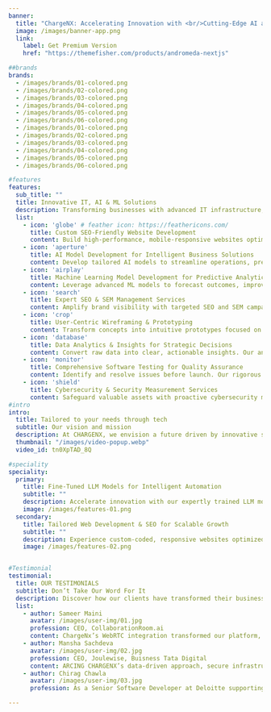 ```yaml
---
banner:
  title: "ChargeNX: Accelerating Innovation with <br/>Cutting-Edge AI and IT Solution"
  image: /images/banner-app.png
  link:
    label: Get Premium Version
    href: "https://themefisher.com/products/andromeda-nextjs"

##brands
brands:
  - /images/brands/01-colored.png
  - /images/brands/02-colored.png
  - /images/brands/03-colored.png
  - /images/brands/04-colored.png
  - /images/brands/05-colored.png
  - /images/brands/06-colored.png
  - /images/brands/01-colored.png
  - /images/brands/02-colored.png
  - /images/brands/03-colored.png
  - /images/brands/04-colored.png
  - /images/brands/05-colored.png
  - /images/brands/06-colored.png

#features
features:
  sub_title: ""
  title: Innovative IT, AI & ML Solutions
  description: Transforming businesses with advanced IT infrastructure, AI-driven insights, <br/> and ML-powered automation for smarter, faster, and scalable solutions.
  list:
    - icon: 'globe' # feather icon: https://feathericons.com/
      title: Custom SEO-Friendly Website Development
      content: Build high-performance, mobile-responsive websites optimized for search. Our SEO-driven approach enhances user experience, boosts rankings, and drives measurable online growth.
    - icon: 'aperture'
      title: AI Model Development for Intelligent Business Solutions
      content: Develop tailored AI models to streamline operations, predict trends, and automate decisions. Our data-driven solutions foster innovation, reduce costs, and accelerate digital transformation.
    - icon: 'airplay'
      title: Machine Learning Model Development for Predictive Analytics
      content: Leverage advanced ML models to forecast outcomes, improve personalization, and refine strategies. We turn your data into actionable insights that fuel sustainable growth.
    - icon: 'search'
      title: Expert SEO & SEM Management Services
      content: Amplify brand visibility with targeted SEO and SEM campaigns. Our strategies attract qualified leads, boost rankings, and deliver meaningful ROI in competitive digital markets.
    - icon: 'crop'
      title: User-Centric Wireframing & Prototyping
      content: Transform concepts into intuitive prototypes focused on user experience. We streamline the design process, reduce development costs, and ensure seamless digital interactions.
    - icon: 'database'
      title: Data Analytics & Insights for Strategic Decisions
      content: Convert raw data into clear, actionable insights. Our analytics solutions guide evidence-based decisions, improve performance, and drive long-term success.
    - icon: 'monitor'
      title: Comprehensive Software Testing for Quality Assurance
      content: Identify and resolve issues before launch. Our rigorous testing ensures reliable performance, stable releases, and exceptional user satisfaction to protect your brand reputation.
    - icon: 'shield'
      title: Cybersecurity & Security Measurement Services
      content: Safeguard valuable assets with proactive cybersecurity measures. We detect vulnerabilities, implement robust defenses, and ensure compliance to secure your digital environment.
#intro
intro:
  title: Tailored to your needs through tech
  subtitle: Our vision and mission
  description: At CHARGENX, we envision a future driven by innovative software solutions,<br/> AI, and ML technologies. Our mission empowers businesses with secure tools that foster growth and efficiency..
  thumbnail: "/images/video-popup.webp"
  video_id: tn0XpTAD_8Q

#speciality
speciality:
  primary:
    title: Fine-Tuned LLM Models for Intelligent Automation
    subtitle: ""
    description: Accelerate innovation with our expertly trained LLM models. We harness cutting-edge AI to streamline workflows, enhance decision-making, and drive exceptional business performance.
    image: /images/features-01.png
  secondary:
    title: Tailored Web Development & SEO for Scalable Growth
    subtitle: ""
    description: Experience custom-coded, responsive websites optimized for SEO. Our solutions boost search rankings, enhance user engagement, and deliver measurable growth for sustained digital success.
    image: /images/features-02.png


#Testimonial
testimonial:
  title: OUR TESTIMONIALS
  subtitle: Don’t Take Our Word For It
  description: Discover how our clients have transformed their businesses through our tailored solutions.<br/> Their success stories highlight our commitment to quality, innovation, and tangible results.
  list:
    - author: Sameer Maini
      avatar: /images/user-img/01.jpg
      profession: CEO, CollaborationRoom.ai
      content: ChargeNx’s WebRTC integration transformed our platform, greatly enhancing performance, security, and scalability, allowing us to deliver truly seamless virtual collaboration.
    - author: Mansha Sachdeva
      avatar: /images/user-img/02.jpg
      profession: CEO, Joulewise, Buisness Tata Digital
      content: ARCING CHARGENX’s data-driven approach, secure infrastructure, and AI solutions transformed our electricity trading, enhancing efficiency, improving insights, and fueling gains.
    - author: Chirag Chawla 
      avatar: /images/user-img/03.jpg
      profession: As a Senior Software Developer at Deloitte supporting the USAID project, I was impressed by ARCING CHARGENX’s expertise. They delivered a secure, scalable cybersecurity assessment tool, integrating complex requirements seamlessly and significantly improving our operational efficiency and data integrity.

---
```

